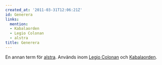 ```yaml
---
created_at: '2011-03-31T12:06:21Z'
id: Generera
links:
  mention:
  - Kabalaorden
  - Legio Colonan
  - alstra
title: Generera
---
```


En annan term för [alstra]. Används inom [Legio Colonan] och [Kabalaorden].

  [alstra]: alstra
  [Legio Colonan]: Legio_Colonan
  [Kabalaorden]: Kabalaorden